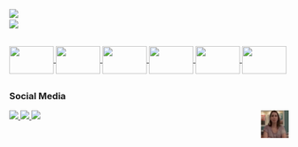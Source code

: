 
<a href="https://github.com/kylthyq">
<img height="180em"  src="https://github-readme-stats.vercel.app/api?username=kylthyq&show_icons=true&theme=gruvbox">
</a>
<br>
<a href="https://github.com/kylthyq">
<img height="180em" src="https://github-readme-stats.vercel.app/api/top-langs/?username=kylthyq&layout=compact">
</a>


##

<div style="display: inline_block">
<a href="https://github.com/kylthyq">
    <img height="50px" width="80px" align="center" src="https://cdn.jsdelivr.net/gh/devicons/devicon/icons/css3/css3-original.svg" />
    <img height="50px" width="80px" align="center" src="https://cdn.jsdelivr.net/gh/devicons/devicon/icons/html5/html5-original.svg" />
    <img height="50px" width="80px" align="center" src="https://cdn.jsdelivr.net/gh/devicons/devicon/icons/javascript/javascript-original.svg" />
    <img height="50px" width="80px" align="center" src="https://cdn.jsdelivr.net/gh/devicons/devicon/icons/python/python-original.svg" />
    <img height="50px" width="80px" align="center" src="https://cdn.jsdelivr.net/gh/devicons/devicon/icons/canva/canva-original.svg" />
    <img height="50px" width="80px" align="center" src="https://cdn.jsdelivr.net/gh/devicons/devicon/icons/photoshop/photoshop-plain.svg" />
   </a>
</div>

##
### Social Media
<div>
<a href="https://wa.me/5521978995824"> <img src="https://img.shields.io/badge/WhatsApp-25D366?style=for-the-badge&logo=whatsapp&logoColor=white">
</a>
<a href="https://discord.com/users/477262913984528385"> <img src="https://img.shields.io/badge/Discord-7289DA?style=for-the-badge&logo=discord&logoColor=white">
<a href="https://www.linkedin.com/in/jo%C3%A3o-cortat-21b665231/"> <img src="https://img.shields.io/badge/LinkedIn-0077B5?style=for-the-badge&logo=linkedin&logoColor=white">
</a>
<img align="right" height="50px" width="50px" src="3eCu.gif">
</div>
